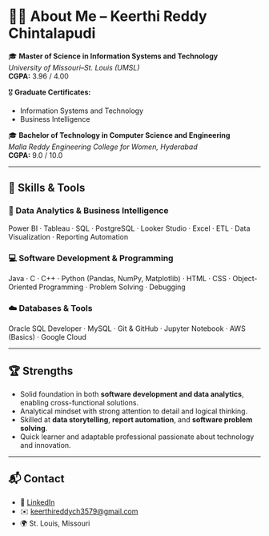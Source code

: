 # 👩‍💻 About Me – Keerthi Reddy Chintalapudi  

🎓 **Master of Science in Information Systems and Technology**  
*University of Missouri–St. Louis (UMSL)*  
**CGPA:** 3.96 / 4.00  

🎖️ **Graduate Certificates:**  
- Information Systems and Technology  
- Business Intelligence  

🎓 **Bachelor of Technology in Computer Science and Engineering**  
*Malla Reddy Engineering College for Women, Hyderabad*  
**CGPA:** 9.0 / 10.0  

---

## 🧠 Skills & Tools  

### 💾 Data Analytics & Business Intelligence  
Power BI · Tableau · SQL · PostgreSQL · Looker Studio · Excel · ETL · Data Visualization · Reporting Automation  

### 💻 Software Development & Programming  
Java · C · C++ · Python (Pandas, NumPy, Matplotlib) · HTML · CSS · Object-Oriented Programming · Problem Solving · Debugging  

### ☁️ Databases & Tools  
Oracle SQL Developer · MySQL · Git & GitHub · Jupyter Notebook · AWS (Basics) · Google Cloud  

---

## 🏆 Strengths  
- Solid foundation in both **software development and data analytics**, enabling cross-functional solutions.  
- Analytical mindset with strong attention to detail and logical thinking.  
- Skilled at **data storytelling**, **report automation**, and **software problem solving**.  
- Quick learner and adaptable professional passionate about technology and innovation.  

---

## 📬 Contact  
- 💼 [LinkedIn](https://www.linkedin.com/in/keerthireddy-chintalapudi-b40009191/)  
- ✉️ [keerthireddych3579@gmail.com](mailto:keerthireddych3579@gmail.com)  
- 🌍 St. Louis, Missouri  
